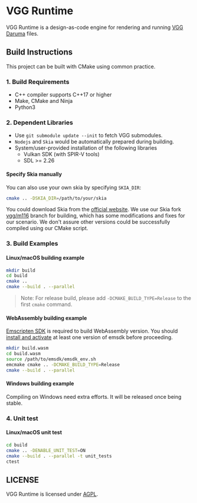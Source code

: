 # VGG Runtime

VGG Runtime is a design-as-code engine for rendering and running [VGG Daruma](https://verygoodgraphics.com/daruma) files.

## Build Instructions

This project can be built with CMake using common practice.

### 1. Build Requirements

- C++ compiler supports C++17 or higher
- Make, CMake and Ninja
- Python3

### 2. Dependent Libraries

- Use `git submodule update --init` to fetch VGG submodules.
- `Nodejs` and `Skia` would be automatically prepared during building.
- System/user-provided installation of the following libraries
  - Vulkan SDK (with SPIR-V tools)
  - SDL >= 2.26

#### Specify Skia manually

You can also use your own skia by specifying `SKIA_DIR`:

```bash
cmake .. -DSKIA_DIR=/path/to/your/skia
```

You could download Skia from the [official website](https://skia.org/docs/user/download/). We use our Skia fork [vgg/m116](https://github.com/verygoodgraphics/skia/tree/vgg/m116) branch for building, which has some modifications and fixes for our scenario. We don't assure other versions could be successfully compiled using our CMake script.

### 3. Build Examples

#### Linux/macOS building example

```bash
mkdir build
cd build
cmake ..
cmake --build . --parallel
```

> Note: For release build, please add `-DCMAKE_BUILD_TYPE=Release` to the first `cmake` command.

#### WebAssembly building example

[Emscripten SDK](https://github.com/emscripten-core/emscripten) is required to build WebAssembly version. You should [install and activate](https://emscripten.org/docs/getting_started/downloads.html#installation-instructions-using-the-emsdk-recommended) at least one version of emsdk before proceeding.

```bash
mkdir build.wasm
cd build.wasm
source /path/to/emsdk/emsdk_env.sh
emcmake cmake .. -DCMAKE_BUILD_TYPE=Release
cmake --build . --parallel
```

#### Windows building example

Compiling on Windows need extra efforts. It will be released once being stable.

### 4. Unit test

#### Linux/macOS unit test
```bash
cd build
cmake .. -DENABLE_UNIT_TEST=ON
cmake --build . --parallel -t unit_tests
ctest
```

## LICENSE

VGG Runtime is licensed under [AGPL](./LICENSE).
